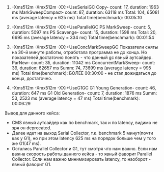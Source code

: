 ﻿1) -Xms512m -Xmx512m -XX:+UseSerialGC
            Copy- count:  17, duration:  1963 ms
MarkSweepCompact- count:  87, duration: 63118 ms
	              Total: 104,           65081 ms (average latency = 625 ms)
  Total time(benchmark): 00:05:10

2) -Xms512m -Xmx512m -XX:+UseParallelGC
    PS MarkSweep- count:  5, duration:   5097 ms
     PS Scavenge- count: 15, duration:   1598 ms
 	              Total: 20,             6695 ms (average latency = 334 ms)
  Total time(benchmark): 00:01:54

3) -Xms512m -Xmx512m -XX:+UseConcMarkSweepGC 
Показатели сняты на 30-й минуте работы, отработала программа не до конца.
Но показателей достаточно понять - что данный gc явный аутсайдер.
             ParNew- count: 35, duration: 11042 ms
ConcurrentMarkSweep- count: 39, duration: 62657 ms
				      Summ: 74,           73699 ms (average latency = 995 ms)
	 Total time(benchmark): БОЛЕЕ 00:30:00 - не стал дожидаться до конца, достаточно.

4) -Xms512m -Xmx512m -XX:+UseG1GC
G1 Young Generation- count: 46, duration:  647 ms
G1   Old Generation- count:  7, duration: 1876 ms
				      Summ: 53,           2523 ms (average latency = 47 ms)
     Total time(benchmark): 00:06:29

Вывод для данного кейса:
 - CMS явный аутсайдер как по benchmark, так и по latency, видимо не зря он deprecated.
 - Далее идет на выход Serial Collector, т.к. benchmark 5 минут(почти как у G1), 
но при этом latency 625 ms на порядок больше чем у того же G1(47 ms).
 - Остались Parallel Collector и G1, тут смотря что нам важно. 
 Если нам важна скорость работы данного кейса - то явный фаворит Parallel Collector.
 Если нам важно минимизировать latency, то наоборот - явный фаворит G1.